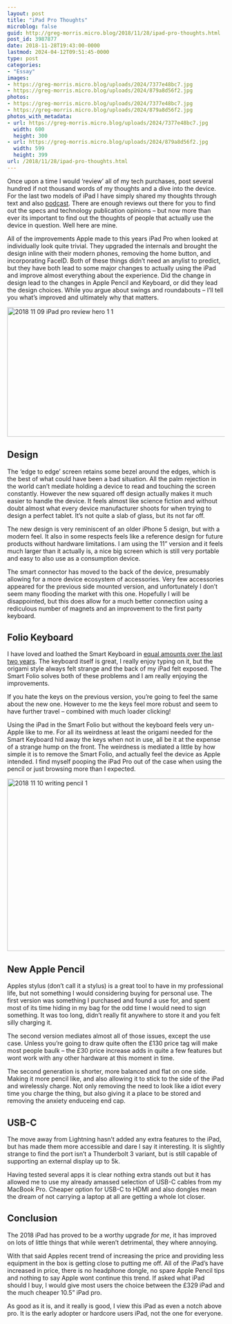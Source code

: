 ```yaml
---
layout: post
title: "iPad Pro Thoughts"
microblog: false
guid: http://greg-morris.micro.blog/2018/11/28/ipad-pro-thoughts.html
post_id: 3987877
date: 2018-11-28T19:43:00-0000
lastmod: 2024-04-12T09:51:45-0000
type: post
categories:
- "Essay"
images:
- https://greg-morris.micro.blog/uploads/2024/7377e48bc7.jpg
- https://greg-morris.micro.blog/uploads/2024/879a8d56f2.jpg
photos:
- https://greg-morris.micro.blog/uploads/2024/7377e48bc7.jpg
- https://greg-morris.micro.blog/uploads/2024/879a8d56f2.jpg
photos_with_metadata:
- url: https://greg-morris.micro.blog/uploads/2024/7377e48bc7.jpg
  width: 600
  height: 300
- url: https://greg-morris.micro.blog/uploads/2024/879a8d56f2.jpg
  width: 599
  height: 399
url: /2018/11/28/ipad-pro-thoughts.html
---
```

<p><!--kg-card-begin: html--></p>
<p>Once upon a time I would ‘review’ all of my tech purchases, post several hundred if not thousand words of my thoughts and a dive into the device. For the last two models of iPad I have simply shared my thoughts through text and also <a href="https://byodpodcast.com/">podcast</a>. There are enough reviews out there for you to find out the specs and technology publication opinions – but now more than ever its important to find out the thoughts of people that actually use the device in question. Well here are mine.</p>
<p>All of the improvements Apple made to this years iPad Pro when looked at individually look quite trivial. They upgraded the internals and brought the design inline with their modern phones, removing the home button, and incorporating FaceID. Both of these things didn’t need an anylist to predict, but they have both lead to some major changes to actually using the iPad and improve almost everything about the experience. Did the change in design lead to the changes in Apple Pencil and Keyboard, or did they lead the design choices. While you argue about swings and roundabouts – I’ll tell you what’s improved and ultimately why that matters.</p>
<p><img style="margin-left: auto; margin-right: auto;" title="2018-11-09-iPad-pro-review-hero-1-1.png" src="https://greg-morris.micro.blog/uploads/2024/7377e48bc7.jpg" alt="2018 11 09 iPad pro review hero 1 1" width="600" height="300" border="0" /></p>
<h2><strong>Design</strong></h2>
<p>The ‘edge to edge’ screen retains some bezel around the edges, which is the best of what could have been a bad situation. All the palm rejection in the world can’t mediate holding a device to read and touching the screen constantly. However the new squared off design actually makes it much easier to handle the device. It feels almost like science fiction and without doubt almost what every device manufacturer shoots for when trying to design a perfect tablet. It’s not quite a slab of glass, but its not far off.</p>
<p>The new design is very reminiscent of an older iPhone 5 design, but with a modern feel. It also in some respects feels like a reference design for future products without hardware limitations. I am using the 11” version and it feels much larger than it actually is, a nice big screen which is still very portable and easy to also use as a consumption device.</p>
<p>The smart connector has moved to the back of the device, presumably allowing for a more device ecosystem of accessories. Very few accessories appeared for the previous side mounted version, and unfortunately I don’t seem many flooding the market with this one. Hopefully I will be disappointed, but this does allow for a much better connection using a rediculous number of magnets and an improvement to the first party keyboard.</p>
<h2><strong>Folio Keyboard</strong></h2>
<p>I have loved and loathed the Smart Keyboard in <a href="/2018-11-17-ipad-smart-keyboard/">equal amounts over the last two years</a>. The keyboard itself is great, I really enjoy typing on it, but the origami style always felt strange and the back of my iPad felt exposed. The Smart Folio solves both of these problems and I am really enjoying the improvements.</p>
<p>If you hate the keys on the previous version, you’re going to feel the same about the new one. However to me the keys feel more robust and seem to have further travel – combined with much loader clicking!</p>
<p>Using the iPad in the Smart Folio but without the keyboard feels very un-Apple like to me. For all its weirdness at least the origami needed for the Smart Keyboard hid away the keys when not in use, all be it at the expense of a strange hump on the front. The weirdness is mediated a little by how simple it is to remove the Smart Folio, and actually feel the device as Apple intended. I find myself pooping the iPad Pro out of the case when using the pencil or just browsing more than I expected.</p>
<p><img style="margin-left: auto; margin-right: auto;" title="2018-11-10-writing-pencil-1.jpeg" src="https://greg-morris.micro.blog/uploads/2024/879a8d56f2.jpg" alt="2018 11 10 writing pencil 1" width="599" height="399" border="0" /></p>
<h2><strong>New Apple Pencil</strong></h2>
<p>Apples stylus (don’t call it a stylus) is a great tool to have in my professional life, but not something I would considering buying for personal use. The first version was something I purchased and found a use for, and spent most of its time hiding in my bag for the odd time I would need to sign something. It was too long, didn’t really fit anywhere to store it and you felt silly charging it.</p>
<p>The second version mediates almost all of those issues, except the use case. Unless you’re going to draw quite often the £130 price tag will make most people baulk – the £30 price increase adds in quite a few features but wont work with any other hardware at this moment in time.</p>
<p>The second generation is shorter, more balanced and flat on one side. Making it more pencil like, and also allowing it to stick to the side of the iPad and wirelessly charge. Not only removing the need to look like a idiot every time you charge the thing, but also giving it a place to be stored and removing the anxiety enduceing end cap.</p>
<h2><strong>USB-C</strong></h2>
<p>The move away from Lightning hasn’t added any extra features to the iPad, but has made them more accessible and dare I say it interesting. It is slightly strange to find the port isn’t a Thunderbolt 3 variant, but is still capable of supporting an external display up to 5k.</p>
<p>Having tested several apps it is clear nothing extra stands out but it has allowed me to use my already amassed selection of USB-C cables from my MacBook Pro. Cheaper option for USB-C to HDMI and also dongles mean the dream of not carrying a laptop at all are getting a whole lot closer.</p>
<h2><strong>Conclusion</strong></h2>
<p>The 2018 iPad has proved to be a worthy upgrade <em><em>for me</em></em>, it has improved on lots of little things that while weren’t detrimental, they where annoying.</p>
<p>With that said Apples recent trend of increasing the price and providing less equipment in the box is getting close to putting me off. All of the iPad’s have increased in price, there is no headphone dongle, no spare Apple Pencil tips and nothing to say Apple wont continue this trend. If asked what iPad should I buy, I would give most users the choice between the £329 iPad and the much cheaper 10.5” iPad pro.</p>
<p>As good as it is, and it really is good, I view this iPad as even a notch above pro. It is the early adopter or hardcore users iPad, not the one for everyone.</p>
<p><!--kg-card-end: html--></p>

